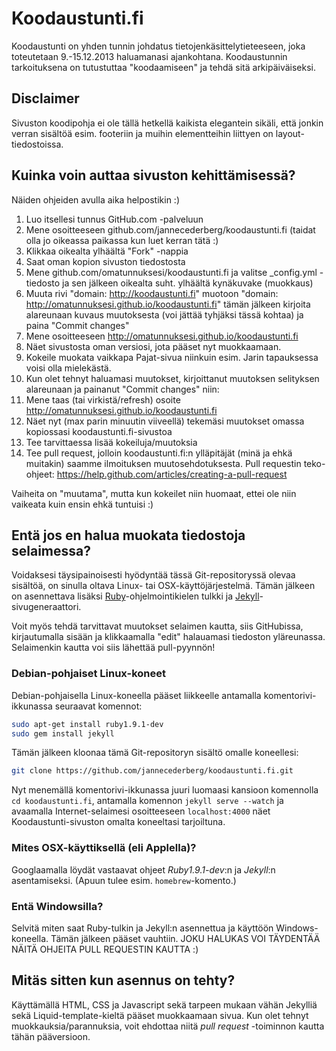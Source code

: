 # Koodaustunti.fi

Koodaustunti on yhden tunnin johdatus tietojenkäsittelytieteeseen, joka toteutetaan 9.-15.12.2013 haluamanasi ajankohtana. Koodaustunnin tarkoituksena on tutustuttaa "koodaamiseen" ja tehdä sitä arkipäiväiseksi.

## Disclaimer

Sivuston koodipohja ei ole tällä hetkellä kaikista elegantein sikäli, että jonkin verran sisältöä esim. footeriin ja muihin elementteihin liittyen on layout-tiedostoissa.

## Kuinka voin auttaa sivuston kehittämisessä?

Näiden ohjeiden avulla aika helpostikin :)

1. Luo itsellesi tunnus GitHub.com -palveluun
2. Mene osoitteeseen github.com/jannecederberg/koodaustunti.fi (taidat olla jo oikeassa paikassa kun luet kerran tätä :)
3. Klikkaa oikealta ylhäältä "Fork" -nappia
4. Saat oman kopion sivuston tiedostosta
5. Mene github.com/omatunnuksesi/koodaustunti.fi ja valitse _config.yml -tiedosto ja sen jälkeen oikealta suht. ylhäältä kynäkuvake (muokkaus)
6. Muuta rivi "domain: http://koodaustunti.fi" muotoon "domain: http://omatunnuksesi.github.io/koodaustunti.fi" tämän jälkeen kirjoita alareunaan kuvaus muutoksesta (voi jättää tyhjäksi tässä kohtaa) ja paina "Commit changes"
7. Mene osoitteeseen http://omatunnuksesi.github.io/koodaustunti.fi
8. Näet sivustosta oman versiosi, jota pääset nyt muokkaamaan.
9. Kokeile muokata vaikkapa Pajat-sivua niinkuin esim. Jarin tapauksessa voisi olla mielekästä.
10. Kun olet tehnyt haluamasi muutokset, kirjoittanut muutoksen selityksen alareunaan ja painanut "Commit changes" niin:
11. Mene taas (tai virkistä/refresh) osoite http://omatunnuksesi.github.io/koodaustunti.fi
12. Näet nyt (max parin minuutin viiveellä) tekemäsi muutokset omassa kopiossasi koodaustunti.fi-sivustoa
13. Tee tarvittaessa lisää kokeiluja/muutoksia
14. Tee pull request, jolloin koodaustunti.fi:n ylläpitäjät (minä ja ehkä muitakin) saamme ilmoituksen muutosehdotuksesta. Pull requestin teko-ohjeet: https://help.github.com/articles/creating-a-pull-request

Vaiheita on "muutama", mutta kun kokeilet niin huomaat, ettei ole niin vaikeata kuin ensin ehkä tuntuisi :)


## Entä jos en halua muokata tiedostoja selaimessa?

Voidaksesi täysipainoisesti hyödyntää tässä Git-repositoryssä olevaa sisältöä, on sinulla oltava Linux- tai OSX-käyttöjärjestelmä. Tämän jälkeen on asennettava lisäksi [Ruby](http://www.ruby-lang.org)-ohjelmointikielen tulkki ja [Jekyll](http://jekyllrb.com)-sivugeneraattori.

Voit myös tehdä tarvittavat muutokset selaimen kautta, siis GitHubissa, kirjautumalla sisään ja klikkaamalla "edit" halauamasi tiedoston yläreunassa. Selaimenkin kautta voi siis lähettää pull-pyynnön!

### Debian-pohjaiset Linux-koneet

Debian-pohjaisella Linux-koneella pääset liikkeelle antamalla komentorivi-ikkunassa seuraavat komennot:

``` bash
sudo apt-get install ruby1.9.1-dev
sudo gem install jekyll
```

Tämän jälkeen kloonaa tämä Git-repositoryn sisältö omalle koneellesi:

``` bash
git clone https://github.com/jannecederberg/koodaustunti.fi.git
```

Nyt menemällä komentorivi-ikkunassa juuri luomaasi kansioon komennolla `cd koodaustunti.fi`, antamalla komennon `jekyll serve --watch` ja avaamalla Internet-selaimesi osoitteeseen `localhost:4000` näet Koodaustunti-sivuston omalta koneeltasi tarjoiltuna.

### Mites OSX-käyttiksellä (eli Applella)?

Googlaamalla löydät vastaavat ohjeet _Ruby1.9.1-dev_:n ja _Jekyll_:n asentamiseksi. (Apuun tulee esim. `homebrew`-komento.)

### Entä Windowsilla?

Selvitä miten saat Ruby-tulkin ja Jekyll:n asennettua ja käyttöön Windows-koneella. Tämän jälkeen pääset vauhtiin. JOKU HALUKAS VOI TÄYDENTÄÄ NÄITÄ OHJEITA PULL REQUESTIN KAUTTA :)

## Mitäs sitten kun asennus on tehty?

Käyttämällä HTML, CSS ja Javascript sekä tarpeen mukaan vähän Jekylliä sekä Liquid-template-kieltä pääset muokkaamaan sivua. Kun olet tehnyt muokkauksia/parannuksia, voit ehdottaa niitä _pull request_ -toiminnon kautta tähän pääversioon.
